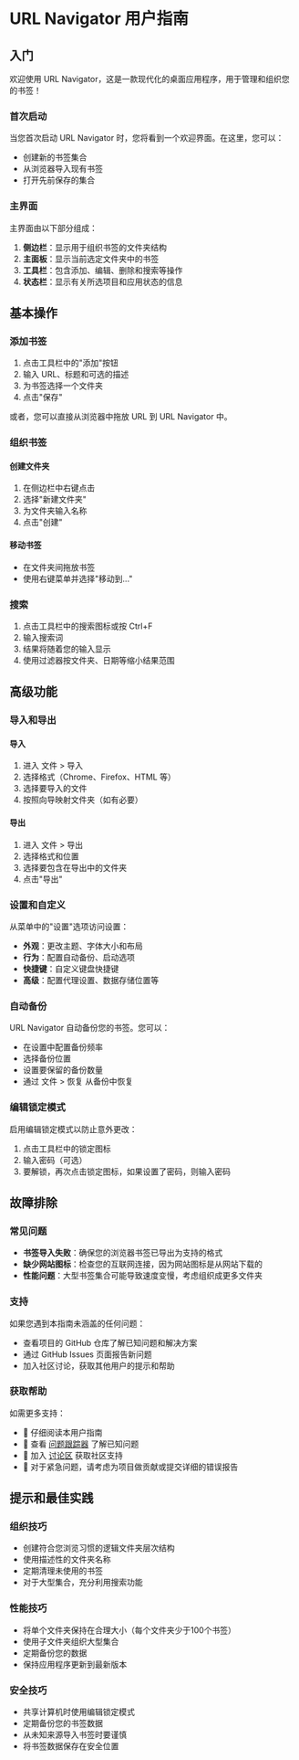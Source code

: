 # URL Navigator 用户指南

## 入门

欢迎使用 URL Navigator，这是一款现代化的桌面应用程序，用于管理和组织您的书签！

### 首次启动

当您首次启动 URL Navigator 时，您将看到一个欢迎界面。在这里，您可以：

- 创建新的书签集合
- 从浏览器导入现有书签
- 打开先前保存的集合

### 主界面

主界面由以下部分组成：

1. **侧边栏**：显示用于组织书签的文件夹结构
2. **主面板**：显示当前选定文件夹中的书签
3. **工具栏**：包含添加、编辑、删除和搜索等操作
4. **状态栏**：显示有关所选项目和应用状态的信息

## 基本操作

### 添加书签

1. 点击工具栏中的"添加"按钮
2. 输入 URL、标题和可选的描述
3. 为书签选择一个文件夹
4. 点击"保存"

或者，您可以直接从浏览器中拖放 URL 到 URL Navigator 中。

### 组织书签

#### 创建文件夹
1. 在侧边栏中右键点击
2. 选择"新建文件夹"
3. 为文件夹输入名称
4. 点击"创建"

#### 移动书签
- 在文件夹间拖放书签
- 使用右键菜单并选择"移动到..."

### 搜索

1. 点击工具栏中的搜索图标或按 Ctrl+F
2. 输入搜索词
3. 结果将随着您的输入显示
4. 使用过滤器按文件夹、日期等缩小结果范围

## 高级功能

### 导入和导出

#### 导入
1. 进入 文件 > 导入
2. 选择格式（Chrome、Firefox、HTML 等）
3. 选择要导入的文件
4. 按照向导映射文件夹（如有必要）

#### 导出
1. 进入 文件 > 导出
2. 选择格式和位置
3. 选择要包含在导出中的文件夹
4. 点击"导出"

### 设置和自定义

从菜单中的"设置"选项访问设置：

- **外观**：更改主题、字体大小和布局
- **行为**：配置自动备份、启动选项
- **快捷键**：自定义键盘快捷键
- **高级**：配置代理设置、数据存储位置等

### 自动备份

URL Navigator 自动备份您的书签。您可以：
- 在设置中配置备份频率
- 选择备份位置
- 设置要保留的备份数量
- 通过 文件 > 恢复 从备份中恢复

### 编辑锁定模式

启用编辑锁定模式以防止意外更改：
1. 点击工具栏中的锁定图标
2. 输入密码（可选）
3. 要解锁，再次点击锁定图标，如果设置了密码，则输入密码

## 故障排除

### 常见问题

- **书签导入失败**：确保您的浏览器书签已导出为支持的格式
- **缺少网站图标**：检查您的互联网连接，因为网站图标是从网站下载的
- **性能问题**：大型书签集合可能导致速度变慢，考虑组织成更多文件夹

### 支持

如果您遇到本指南未涵盖的任何问题：
- 查看项目的 GitHub 仓库了解已知问题和解决方案
- 通过 GitHub Issues 页面报告新问题
- 加入社区讨论，获取其他用户的提示和帮助

### 获取帮助

如需更多支持：
- 📖 仔细阅读本用户指南
- 🐛 查看 [问题跟踪器](https://github.com/yourusername/url-navigator/issues) 了解已知问题
- 💬 加入 [讨论区](https://github.com/yourusername/url-navigator/discussions) 获取社区支持
- 📧 对于紧急问题，请考虑为项目做贡献或提交详细的错误报告

## 提示和最佳实践

### 组织技巧
- 创建符合您浏览习惯的逻辑文件夹层次结构
- 使用描述性的文件夹名称
- 定期清理未使用的书签
- 对于大型集合，充分利用搜索功能

### 性能技巧
- 将单个文件夹保持在合理大小（每个文件夹少于100个书签）
- 使用子文件夹组织大型集合
- 定期备份您的数据
- 保持应用程序更新到最新版本

### 安全技巧
- 共享计算机时使用编辑锁定模式
- 定期备份您的书签数据
- 从未知来源导入书签时要谨慎
- 将书签数据保存在安全位置